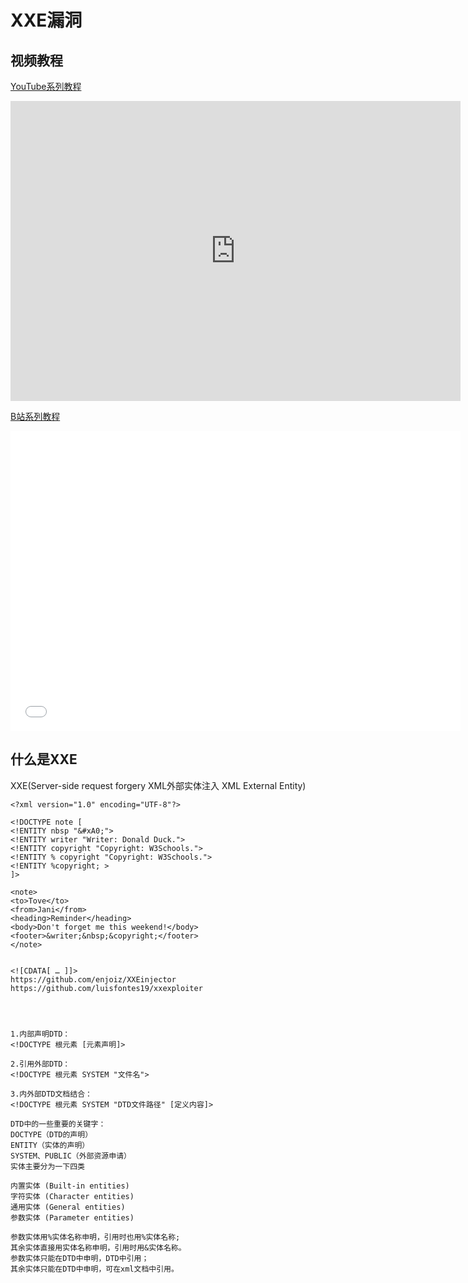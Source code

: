 # XXE漏洞

## 视频教程

[YouTube系列教程](https://www.youtube.com/watch?v=r4rh1Llw6Vs&list=PLgZqc0esdeS8TkLr6T6EkDb1AfOz9VvkL)
<iframe width="720px" height="480px" src="https://www.youtube.com/embed/r4rh1Llw6Vs" title="YouTube video player" frameborder="0" allow="accelerometer; autoplay; clipboard-write; encrypted-media; gyroscope; picture-in-picture" allowfullscreen></iframe>

[B站系列教程](https://www.bilibili.com/medialist/play/282616786?from=space&business=space_series&business_id=2061160&desc=1&spm_id_from=333.999.0.0)
<iframe src="//player.bilibili.com/player.html?aid=634975282&bvid=BV1Vb4y1v7jN&cid=463651217&page=1"  frameborder="no"  allowfullscreen="true" style="width:720px;height:480px"> 
</iframe>

<DocsAD/>

## 什么是XXE
XXE(Server-side request forgery XML外部实体注入 XML External Entity)

```
<?xml version="1.0" encoding="UTF-8"?>

<!DOCTYPE note [
<!ENTITY nbsp "&#xA0;">
<!ENTITY writer "Writer: Donald Duck.">
<!ENTITY copyright "Copyright: W3Schools.">
<!ENTITY % copyright "Copyright: W3Schools.">
<!ENTITY %copyright; >
]>

<note>
<to>Tove</to>
<from>Jani</from>
<heading>Reminder</heading>
<body>Don't forget me this weekend!</body>
<footer>&writer;&nbsp;&copyright;</footer>
</note>


<![CDATA[ … ]]>
https://github.com/enjoiz/XXEinjector
https://github.com/luisfontes19/xxexploiter




1.内部声明DTD：
<!DOCTYPE 根元素 [元素声明]>
 
2.引用外部DTD：
<!DOCTYPE 根元素 SYSTEM "文件名">
 
3.内外部DTD文档结合：
<!DOCTYPE 根元素 SYSTEM "DTD文件路径" [定义内容]>
 
DTD中的一些重要的关键字：
DOCTYPE（DTD的声明）
ENTITY（实体的声明）
SYSTEM、PUBLIC（外部资源申请）
实体主要分为一下四类
 
内置实体 (Built-in entities)
字符实体 (Character entities)
通用实体 (General entities)
参数实体 (Parameter entities)
 
参数实体用%实体名称申明，引用时也用%实体名称;
其余实体直接用实体名称申明，引用时用&实体名称。
参数实体只能在DTD中申明，DTD中引用；
其余实体只能在DTD中申明，可在xml文档中引用。

```